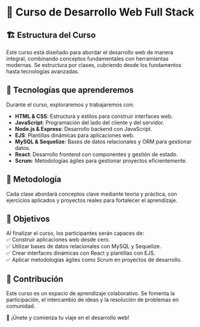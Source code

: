 # 🚀 Curso de Desarrollo Web Full Stack  

## 🏗️ Estructura del Curso  
Este curso está diseñado para abordar el desarrollo web de manera integral, combinando conceptos fundamentales con herramientas modernas. Se estructura por clases, cubriendo desde los fundamentos hasta tecnologías avanzadas.  

## 📌 Tecnologías que aprenderemos  
Durante el curso, exploraremos y trabajaremos con:  
- **HTML & CSS**: Estructura y estilos para construir interfaces web.  
- **JavaScript**: Programación del lado del cliente y del servidor.  
- **Node.js & Express**: Desarrollo backend con JavaScript.  
- **EJS**: Plantillas dinámicas para aplicaciones web.  
- **MySQL & Sequelize**: Bases de datos relacionales y ORM para gestionar datos.  
- **React**: Desarrollo frontend con componentes y gestión de estado.  
- **Scrum**: Metodologías ágiles para gestionar proyectos eficientemente.  

## 📆 Metodología  
Cada clase abordará conceptos clave mediante teoría y práctica, con ejercicios aplicados y proyectos reales para fortalecer el aprendizaje.  

## 🎯 Objetivos  
Al finalizar el curso, los participantes serán capaces de:  
✅ Construir aplicaciones web desde cero.  
✅ Utilizar bases de datos relacionales con MySQL y Sequelize.  
✅ Crear interfaces dinámicas con React y plantillas con EJS.  
✅ Aplicar metodologías ágiles como Scrum en proyectos de desarrollo.  

## 🤝 Contribución  
Este curso es un espacio de aprendizaje colaborativo. Se fomenta la participación, el intercambio de ideas y la resolución de problemas en comunidad.  

📩 ¡Únete y comienza tu viaje en el desarrollo web!  
